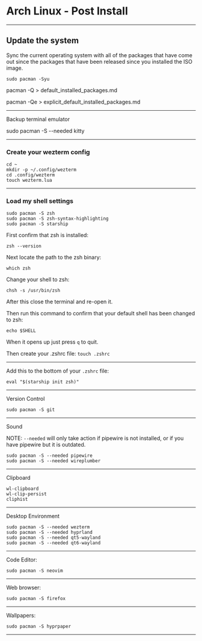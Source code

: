 # Arch Linux - Post Install
_______________________________________________________________________________
## Update the system

Sync the current operating system with all of the packages that have come
out since the packages that have been released since you installed the ISO
image. 
```
sudo pacman -Syu

```

pacman -Q > default_installed_packages.md

pacman -Qe > explicit_default_installed_packages.md

_______________________________________________________________________________
Backup terminal emulator

sudo pacman -S --needed kitty

_______________________________________________________________________________
### Create your wezterm config

```
cd ~
mkdir -p ~/.config/wezterm
cd .config/wezterm
touch wezterm.lua
```
_______________________________________________________________________________
### Load my shell settings

```
sudo pacman -S zsh
sudo pacman -S zsh-syntax-highlighting
sudo pacman -S starship
```
First confirm that zsh is installed:
```
zsh --version
```

Next locate the path to the zsh binary:
```
which zsh
```

Change your shell to zsh:
```
chsh -s /usr/bin/zsh
```

After this close the terminal and re-open it.

Then run this command to confirm that your default shell has been changed
to zsh:
```
echo $SHELL
```

When it opens up just press `q` to quit. 

Then create your .zshrc file:
`touch .zshrc`

_______________________________________________________________________________

Add this to the bottom of your `.zshrc` file:

```
eval "$(starship init zsh)"
```
_______________________________________________________________________________
Version Control
```
sudo pacman -S git
```
_______________________________________________________________________________
Sound

NOTE: `--needed` will only take action if pipewire is not installed,
or if you have pipewire but it is outdated.

```
sudo pacman -S --needed pipewire 
sudo pacman -S --needed wireplumber
```
_______________________________________________________________________________
Clipboard

```
wl-clipboard 
wl-clip-persist
cliphist
```
_______________________________________________________________________________
Desktop Environment
```
sudo pacman -S --needed wezterm
sudo pacman -S --needed hyprland
sudo pacman -S --needed qt5-wayland
sudo pacman -S --needed qt6-wayland
```
_______________________________________________________________________________
Code Editor:
```
sudo pacman -S neovim
```
_______________________________________________________________________________
Web browser:

```
sudo pacman -S firefox
```
_______________________________________________________________________________
Wallpapers:

```
sudo pacman -S hyprpaper
```

_______________________________________________________________________________
